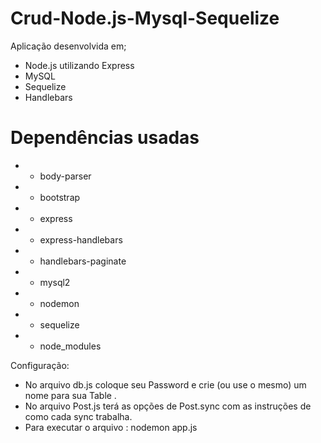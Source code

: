 # Crud-Node.js-Mysql-Sequelize 
 Aplicação desenvolvida em; 
 
 * Node.js utilizando Express
 * MySQL 
 * Sequelize 
 * Handlebars

 # Dependências usadas 

 * - body-parser 
 * - bootstrap
 * - express
 * - express-handlebars
 * - handlebars-paginate
 * - mysql2
 * - nodemon
 * - sequelize
 * - node_modules 

 Configuração:

* No arquivo  db.js coloque seu Password e crie (ou use o mesmo) um nome  para sua Table .
* No arquivo Post.js terá as opções de Post.sync com as instruções de como cada sync trabalha.
* Para executar o arquivo : nodemon app.js 
